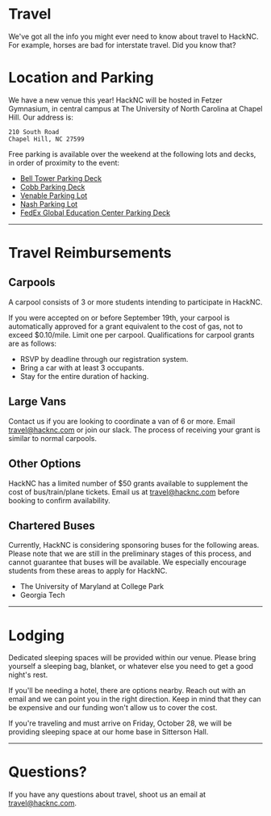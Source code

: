 # Travel

We've got all the info you might ever need to know about travel to HackNC.  For example, horses are bad for interstate travel.  Did you know that?

# Location and Parking

We have a new venue this year!  HackNC will be hosted in Fetzer Gymnasium, in central campus at The University of North Carolina at Chapel Hill.  Our address is:
```
210 South Road
Chapel Hill, NC 27599
```

Free parking is available over the weekend at the following lots and decks, in order of proximity to the event:
* [Bell Tower Parking Deck](https://www.google.com/maps/dir/Bell+Tower+Parking+Deck,+Chapel+Hill,+NC+27514,+United+States/35.9097032,-79.0527534/@35.9085196,-79.0539276,17z/data=!4m9!4m8!1m5!1m1!1s0x89acc2eedc3bd00f:0x2dd3a16fc7f5b0c9!2m2!1d-79.0500869!2d35.9067152!1m0!3e2)
* [Cobb Parking Deck](https://www.google.com/maps/dir/Department+of+Computer+Science,+Chapel+Hill,+NC+27514/Cobb+Parking+Deck,+Chapel+Hill,+NC+27514/@35.9107855,-79.0515577,17z/data=!3m1!4b1!4m14!4m13!1m5!1m1!1s0x89acc2e89e40c0c1:0x38fa53cf078c0e56!2m2!1d-79.0531119!2d35.9097319!1m5!1m1!1s0x89acc2ea68ddf24b:0x38f6620f02eadfae!2m2!1d-79.0456262!2d35.9117533!3e2)
* [Venable Parking Lot](https://www.google.com/maps/dir/35.9095348,-79.052167/35.9097177,-79.0527597/@35.9086153,-79.0552597,17z/data=!4m2!4m1!3e2)
* [Nash Parking Lot](https://www.google.com/maps/dir/35.9086992,-79.0555626/35.9097177,-79.0527597/@35.9095276,-79.0560474,18z/data=!4m2!4m1!3e2)
* [FedEx Global Education Center Parking Deck](https://www.google.com/maps/dir/35.9077494,-79.0538099/35.9097177,-79.0527597/@35.9087812,-79.0552089,17z/data=!4m2!4m1!3e2)

---

# Travel Reimbursements

## Carpools

A carpool consists of 3 or more students intending to participate in HackNC.

If you were accepted on or before September 19th, your carpool is automatically approved for a grant equivalent to the cost of gas, not to exceed $0.10/mile. Limit one per carpool. Qualifications for carpool grants are as follows:

* RSVP by deadline through our registration system.
* Bring a car with at least 3 occupants.
* Stay for the entire duration of hacking.

## Large Vans

Contact us if you are looking to coordinate a van of 6 or more. Email travel@hacknc.com or join our slack. The process of receiving your grant is similar to normal carpools.

## Other Options

HackNC has a limited number of $50 grants available to supplement the cost of bus/train/plane tickets. Email us at travel@hacknc.com before booking to confirm availability.

## Chartered Buses

Currently, HackNC is considering sponsoring buses for the following areas.  Please note that we are still in the preliminary stages of this process, and cannot guarantee that buses will be available.  We especially encourage students from these areas to apply for HackNC.

* The University of Maryland at College Park
* Georgia Tech 

---

# Lodging

Dedicated sleeping spaces will be provided within our venue.  Please bring yourself a sleeping bag, blanket, or whatever else you need to get a good night's rest.

If you'll be needing a hotel, there are options nearby.  Reach out with an email and we can point you in the right direction.  Keep in mind that they can be expensive and our funding won't allow us to cover the cost.

If you're traveling and must arrive on Friday, October 28, we will be providing sleeping space at our home base in Sitterson Hall.  

---

# Questions?

If you have any questions about travel, shoot us an email at [travel@hacknc.com](mailto:travel@hacknc.com).